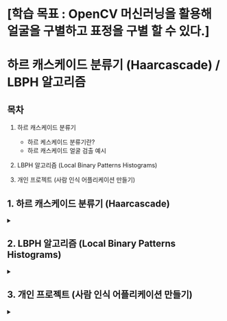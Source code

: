 # [학습 목표 : OpenCV 머신러닝을 활용해 얼굴을 구별하고 표정을 구별 할 수 있다.]

# 하르 캐스케이드 분류기 (Haarcascade) / LBPH 알고리즘

## 목차

1. 하르 캐스케이드 분류기
   - 하르 케스케이드 분류기란?
   - 하르 캐스케이드 얼굴 검출 예시
  
2. LBPH 알고리즘 (Local Binary Patterns Histograms)

3. 개인 프로젝트 (사람 인식 어플리케이션 만들기)

## 1. 하르 캐스케이드 분류기 (Haarcascade)

<details>
<summary></summary>
<div markdown="1">

## **1-1. 하르 캐스케이드 분류기란?**

개발자가 **직접 머신러닝 학습 알고리즘을 사용하지 않고도 객체를 검출**할 수 있도록 OpenCV가 제공하는 대표적인 상위 레벨 AP

openCV에서는 `[하르 케스케이드 xml](https://github.com/opencv/opencv/tree/master/data/haarcascades)` 형태로 제공한다.

cv2.CascadeClassifier([filename]) 와 classifier.detectMultiScale(img, scaleFactor, minNeighbors , flags, minSize, maxSize) 함수를 사용한다.

```
classifier = cv2.CascadeClassifier([filename]): 케스케이드 분류기 생성자
```

`filename` : 검출기 저장 파일 경로
`classifier` : 캐스케이드 분류기 객체

```
rect = classifier.detectMultiScale(img, scaleFactor, minNeighbors , flags, minSize, maxSize)
```

`img` : 입력 이미지
`scaleFactor` : 이미지 확대 크기에 제한. 1.3~1.5 (큰값: 인식 기회 증가, 속도 감소)
`minNeighbors` : 요구되는 이웃 수(큰 값: 품질 증가, 검출 개수 감소)
`flags` : 지금 사용안함
`minSize, maxSize` : 해당 사이즈 영역을 넘으면 검출 무시
`rect` : 검출된 영역 좌표 (x, y, w, h)

## **1-2. 하르 캐스케이드 얼굴 검출 예시**

<img width="1134" height="756" alt="image" src="https://github.com/user-attachments/assets/f4e2aba9-a50e-4f53-a7be-5cc7bf5dc263" />

<img width="755" height="500" alt="image" src="https://github.com/user-attachments/assets/51bcbe0a-d8c3-43a1-8621-48722b059d60" />

## **1-3. 캐스케이드 분류기로 얼굴과 눈 검출 실습**

**[1. 코드 생성]**

```python3
import numpy as np
import cv2

# 얼굴 검출을 위한 케스케이드 분류기 생성
face_cascade = cv2.CascadeClassifier('./data/haarcascade_frontalface_default.xml')

# 눈 검출을 위한 케스케이드 분류기 생성
eye_cascade = cv2.CascadeClassifier('./data/haarcascade_eye.xml')

# 검출할 이미지 읽고 그레이 스케일로 변환
img = cv2.imread('../img/children.jpg')
gray = cv2.cvtColor(img, cv2.COLOR_BGR2GRAY)

# 얼굴 검출
faces = face_cascade.detectMultiScale(gray)

# 검출된 얼굴 순회
for (x,y,w,h) in faces:
    # 검출된 얼굴에 사각형 표시
    cv2.rectangle(img,(x,y),(x+w,y+h),(255,0,0),2)
    # 얼굴 영역을 ROI로 설정
    roi = gray[y:y+h, x:x+w]
    # ROI에서 눈 검출
    eyes = eye_cascade.detectMultiScale(roi)
    # 검출된 눈에 사각형 표
    for (ex,ey,ew,eh) in eyes:
        cv2.rectangle(img[y:y+h, x:x+w],(ex,ey),(ex+ew,ey+eh),(0,255,0),2)

# 결과 출력 
cv2.imshow('img',img)
cv2.waitKey(0)
cv2.destroyAllWindows()
```

<br><br>

**[2. haarcascade_frontalface_default.xml / haarcascade_eye.xml 다운로드]**

[haarcascade_frontalface_default.xml](https://github.com/opencv/opencv/blob/master/data/haarcascades/haarcascade_frontalface_default.xml)

[haarcascade_eye.xml](https://github.com/opencv/opencv/blob/master/data/haarcascades/haarcascade_eye.xml)

<br><br>

**[3. 코드 실행 결과]**

<img width="510" height="525" alt="image" src="https://github.com/user-attachments/assets/fa58dd80-2660-4e25-9c71-4cd3a0c44f46" />

## **1-4. 카메라 캡쳐로 얼굴과 눈 검출**

**[1. 코드 생성]**

```python3
import cv2

# 얼굴과  검출을 위한 케스케이드 분류기 생성 
face_cascade = cv2.CascadeClassifier('../data/haarcascade_frontalface_default.xml')
eye_cascade = cv2.CascadeClassifier('../data/haarcascade_eye.xml')

# 카메라 캡쳐 활성화
cap = cv2.VideoCapture(0)
while cap.isOpened():    
    ret, img = cap.read()  # 프레임 읽기
    if ret:
        gray = cv2.cvtColor(img, cv2.COLOR_BGR2GRAY)
        # 얼굴 검출    
        faces = face_cascade.detectMultiScale(gray, scaleFactor=1.3, \
                                        minNeighbors=5, minSize=(80,80))
        for(x,y,w,h) in faces:
            cv2.rectangle(img, (x,y), (x+w, y+h), (0, 255,0),2)
            roi = gray[y:y+h, x:x+w]
            # 눈 검출
            eyes = eye_cascade.detectMultiScale(roi)
            for i, (ex, ey, ew, eh) in enumerate(eyes):
                if i >= 2:
                    break
                cv2.rectangle(img[y:y+h, x:x+w], (ex,ey), (ex+ew, ey+eh), \
                                    (255,0,0),2)
        cv2.imshow('face detect', img)
    else:
        break
    if cv2.waitKey(5) == 27:
        break
cv2.destroyAllWindows()
```

<br><br>

**[2. 코드 실행 결과]**

<img width="637" height="505" alt="image" src="https://github.com/user-attachments/assets/dbc40f64-a587-4d4c-829f-c4f5972692b4" />

</div>
</details>

## 2. LBPH 알고리즘 (Local Binary Patterns Histograms)

<details>
<summary></summary>
<div markdown="1">

## **2-1. LBPH 알고리즘이란?**

**이미지나 영상에서 검출된 얼굴을 각각 누구인지 인식 할 때 자주 사용되는 알고리즘**

## **2-2. 작동 방식**

**[1. 파라미터 설정]**

_아래의 3가지 파라미터를 먼저 설정해야 함_

`Neighbors(이웃 픽셀 수)` : LBP를 만들 때 사용할 이웃 픽셀 수를 뜻합니다. 이웃 픽셀 수가 많을수록 계산 비용이 높아집니다. 보통 이 값은 8로 설정합니다.

`Grid X(수평 방향 분할 수)` : 수평 방향으로 셀을 분할할 개수를 말합니다. 보통 8로 설정합니다.

`Grid Y(수직 방향 분할 수)` : 수직 방향으로 셀을 분할할 개수를 말합니다. 보통 8로 설정합니다.

<br><br>

**[2. 데이터 준비]**

인식 하려는 사람의 얼굴로 이루어진 데이터를 활용하여 고유한 ID를 생성하여 훈련시킴

<br><br>

**[3. LBP 작업 수행]**

<img width="667" height="186" alt="image" src="https://github.com/user-attachments/assets/5fe776e0-f491-46a6-b2e5-9e14878d1bfb" />

<img width="230" height="144" alt="image" src="https://github.com/user-attachments/assets/d689472c-ba95-47f5-b01a-998a71cebbf2" />

<br><br>

**[4. 히스토그램 만들기]**

<img width="705" height="189" alt="image" src="https://github.com/user-attachments/assets/246bc4da-da3d-404e-8aa9-dbca4d897ad2" />

## **2-3. LBPH 얼굴 인식 실습**

**[1. lbp 샘플 생성 코드]**

```python3
import cv2
import numpy as np
import os 

# 변수 설정 ---①
base_dir = './faces/'   # 사진 저장할 디렉토리 경로
target_cnt = 400        # 수집할 사진 갯수
cnt = 0                 # 사진 촬영 수

# 얼굴 검출 분류기 생성 --- ②
face_classifier = cv2.CascadeClassifier(\
                    './data/haarcascade_frontalface_default.xml')

# 사용자 이름과 번호를 입력 받아 디렉토리 생성 ---③
name = input("Insert User Name(Only Alphabet):")
id = input("Insert User Id(Non-Duplicate number):")
dir = os.path.join(base_dir, name+'_'+ id)
if not os.path.exists(dir):
    os.mkdir(dir)

# 카메라 캡쳐 
cap = cv2.VideoCapture(0)
while cap.isOpened():
    ret, frame = cap.read()
    if ret:
        img = frame.copy()
        gray = cv2.cvtColor(img,cv2.COLOR_BGR2GRAY)
        # 얼굴 검출 --- ④
        faces = face_classifier.detectMultiScale(gray, 1.3, 5)
        if len(faces) == 1:
            (x,y,w,h) = faces[0]
            # 얼굴 영역 표시 및 파일 저장 ---⑤
            cv2.rectangle(frame, (x,y), (x+w, y+h), (0,255,0), 1)
            face = gray[y:y+h, x:x+w]
            face = cv2.resize(face, (200, 200))
            file_name_path = os.path.join(dir,  str(cnt) + '.jpg')
            cv2.imwrite(file_name_path, face)
            cv2.putText(frame, str(cnt), (x, y), cv2.FONT_HERSHEY_COMPLEX, \
                             1, (0,255,0), 2)
            cnt+=1
        else:
            # 얼굴 검출이 없거나 1이상 인 경우 오류 표시 ---⑥
            if len(faces) == 0 :
                msg = "no face."
            elif len(faces) > 1:
                msg = "too many face."
            cv2.putText(frame, msg, (10, 50), cv2.FONT_HERSHEY_DUPLEX, \
                            1, (0,0,255))
        cv2.imshow('face record', frame)
        if cv2.waitKey(1) == 27 or cnt == target_cnt: 
            break
cap.release()
cv2.destroyAllWindows()      
print("Collecting Samples Completed.")
```

<br><br>

**[2. 얼굴 검출 결과 확인]**

<img width="279" height="38" alt="image" src="https://github.com/user-attachments/assets/db790b64-ee03-4931-9b73-6ae93daa9eb8" />

<img width="676" height="562" alt="image" src="https://github.com/user-attachments/assets/d26b0d02-b2e9-4c9b-a317-a57b25f93ac1" />

<br><br>

**[3. lbp 얼굴 인식 훈련 코드]**

```python3
import cv2
import numpy as np
import os, glob

# 변수 설정
base_dir = '../faces'
train_data, train_labels = [], []


dirs = [d for d in glob.glob(base_dir+"/*") if os.path.isdir(d)]
print('Collecting train data set:')
for dir in dirs:
    # name_id 형식에서 id를 분리
    id = dir.split('_')[1]          
    files = glob.glob(dir+'/*.jpg')
    print('\t path:%s, %dfiles'%(dir, len(files)))
    for file in files:
        img = cv2.imread(file, cv2.IMREAD_GRAYSCALE)
        # 이미지는 train_data, 아이디는 train_lables에 저장
        train_data.append(np.asarray(img, dtype=np.uint8))
        train_labels.append(int(id))

# NumPy 배열로 변환
train_data = np.asarray(train_data)
train_labels = np.int32(train_labels)

# LBP 얼굴인식기 생성 및 훈련
print('Starting LBP Model training...')
model = cv2.face.LBPHFaceRecognizer_create()
model.train(train_data, train_labels)
model.write('../faces/all_face.xml')
print("Model trained successfully!")
```

<br><br>

**[4. 얼굴 인식 훈련 결과]**

<img width="285" height="71" alt="image" src="https://github.com/user-attachments/assets/153b4709-d7ea-45a5-9ece-0fcf2d032566" />

_xml파일 생성_

<img width="154" height="66" alt="image" src="https://github.com/user-attachments/assets/4bb128a7-9d5b-482f-ab20-337567d3e006" />

<br><br>

**[5. 훈련된 lbp 얼굴 인식기로 인식 코드]**

```python3
import cv2
import numpy as np
import os, glob

# 변수 설정
base_dir = '../faces'
min_accuracy = 85

# LBP 얼굴 인식기 및 케스케이드 얼굴 검출기 생성 및 훈련 모델 읽기
face_classifier = cv2.CascadeClassifier(\
                '../data/haarcascade_frontalface_default.xml')
model = cv2.face.LBPHFaceRecognizer_create()
model.read(os.path.join(base_dir, 'all_face.xml'))

# 디렉토리 이름으로 사용자 이름과 아이디 매핑 정보 생성
dirs = [d for d in glob.glob(base_dir+"/*") if os.path.isdir(d)]
names = dict([])
for dir in dirs:
    dir = os.path.basename(dir)
    name, id = dir.split('_')
    names[int(id)] = name

# 카메라 캡처 장치 준비 
cap = cv2.VideoCapture(0)
while cap.isOpened():
    ret, frame = cap.read()
    if not ret:
        print("no frame")
        break
    gray = cv2.cvtColor(frame,cv2.COLOR_BGR2GRAY)
    # 얼굴 검출
    faces = face_classifier.detectMultiScale(gray, 1.3, 5)
    for (x,y,w,h) in faces:
        # 얼굴 영역 표시하고 샘플과 같은 크기로 축소
        cv2.rectangle(frame,(x,y),(x+w,y+h),(0,255,255),2)
        face = frame[y:y+h, x:x+w]
        face = cv2.resize(face, (200, 200))
        face = cv2.cvtColor(face, cv2.COLOR_BGR2GRAY)
        # LBP 얼굴 인식기로 예측
        label, confidence = model.predict(face)
        if confidence < 400:
            # 정확도 거리를 퍼센트로 변환
            accuracy = int( 100 * (1 -confidence/400))
            if accuracy >= min_accuracy:
                msg =  '%s(%.0f%%)'%(names[label], accuracy)
            else:
                msg = 'Unknown'
        # 사용자 이름과 정확도 결과 출력
        txt, base = cv2.getTextSize(msg, cv2.FONT_HERSHEY_PLAIN, 1, 3)
        cv2.rectangle(frame, (x,y-base-txt[1]), (x+txt[0], y+txt[1]), \
                    (0,255,255), -1)
        cv2.putText(frame, msg, (x, y), cv2.FONT_HERSHEY_PLAIN, 1, \
                    (200,200,200), 2,cv2.LINE_AA)
    cv2.imshow('Face Recognition', frame)
    
    if cv2.waitKey(1) == 27: #esc 
        break

cap.release()
cv2.destroyAllWindows()
```

<br><br>

**[6. 인식 결과]**

<img width="638" height="508" alt="image" src="https://github.com/user-attachments/assets/28f60f03-ed75-41bb-b580-baf7d446f393" />

</div>
</details>

## 3. 개인 프로젝트 (사람 인식 어플리케이션 만들기)

<details>
<summary></summary>
<div markdown="1">

## **3-1. 목표**

lbp 얼굴 인식을 활용해 사용자마다 지정한 원하는 정보를 불러온다.

## **3-2. 실행 코드**

```python3
import cv2
import os
import json
import numpy as np
import datetime

# --- 경로 설정 ---
BASE_DIR = "../project"
FACES_DIR = os.path.join(BASE_DIR, "faces")
MODELS_DIR = os.path.join(BASE_DIR, "models")
USER_DATA_PATH = os.path.join(FACES_DIR, "user_data.json")
MODEL_PATH = os.path.join(MODELS_DIR, "lbph_model.xml")
LABEL_MAP_PATH = os.path.join(MODELS_DIR, "label_map.json")

# --- 디렉토리 자동 생성 ---
os.makedirs(FACES_DIR, exist_ok=True)
os.makedirs(MODELS_DIR, exist_ok=True)
if not os.path.exists(USER_DATA_PATH):
    with open(USER_DATA_PATH, "w", encoding="utf-8") as f:
        json.dump({}, f, ensure_ascii=False)

# --- 얼굴 인식기 초기화 ---
face_cascade = cv2.CascadeClassifier(cv2.data.haarcascades + "haarcascade_frontalface_default.xml")
recognizer = cv2.face.LBPHFaceRecognizer_create()

# --- 사용자 설정 불러오기 ---
with open(USER_DATA_PATH, "r", encoding="utf-8") as f:
    user_data = json.load(f)

def save_user_data():
    with open(USER_DATA_PATH, "w", encoding="utf-8") as f:
        json.dump(user_data, f, indent=4, ensure_ascii=False)

def save_label_map():
    with open(LABEL_MAP_PATH, "w", encoding="utf-8") as f:
        json.dump(label_map, f, indent=4, ensure_ascii=False)

def load_label_map():
    if os.path.exists(LABEL_MAP_PATH):
        with open(LABEL_MAP_PATH, "r", encoding="utf-8") as f:
            return json.load(f)
    return {}

# --- 실시간 정보 함수 ---
def get_weather():
    return "☁️ 맑음 28도"

def get_calendar():
    now = datetime.datetime.now()
    return f"📅 오늘은 {now.strftime('%Y년 %m월 %d일')}"

def get_news():
    return "📰 오늘의 뉴스: OpenAI, GPT-5 출시 예정!"

# --- 사용자별 정보 표시(터미널) ---
def print_user_info(user_id):
    info = user_data[user_id]["info"]
    print(f"\n👤 사용자: {user_id}")
    if "날씨" in info:
        print(get_weather())
    if "캘린더" in info:
        print(get_calendar())
    if "뉴스" in info:
        print(get_news())
    print("\n--- [단축키] ---\n[r]: 새 사용자 등록   [u]: 설정 수정   [p]: 정보 재출력   [ESC]: 종료")

def select_user_info():
    options = ["날씨", "캘린더", "뉴스"]
    print("\n✅ 표시할 정보를 선택하세요 (쉼표로 구분):")
    for idx, opt in enumerate(options, 1):
        print(f"{idx}. {opt}")
    choice = input("입력 (예: 1,3): ")
    selected = []
    for idx in choice.split(","):
        try:
            selected.append(options[int(idx.strip()) - 1])
        except:
            pass
    return selected

# --- 새로운 사용자 등록 ---
def register_new_user():
    while True:
        new_id = input("\n🆕 새로운 사용자 ID 입력 (중복 불가): ")
        if new_id in user_data:
            print("⚠️ 이미 존재하는 ID입니다. 다른 ID를 입력하세요.")
        else:
            break

    save_path = os.path.join(FACES_DIR, new_id)
    os.makedirs(save_path, exist_ok=True)

    print("😄 얼굴 데이터를 수집합니다. 정면을 바라보세요...")
    cap = cv2.VideoCapture(0)
    count = 0
    while True:
        ret, frame = cap.read()
        if not ret:
            break
        gray = cv2.cvtColor(frame, cv2.COLOR_BGR2GRAY)
        faces = face_cascade.detectMultiScale(gray, 1.3, 5)

        for (x,y,w,h) in faces:
            roi = gray[y:y+h, x:x+w]
            cv2.imwrite(os.path.join(save_path, f"{count}.png"), roi)
            count += 1
            cv2.rectangle(frame, (x,y), (x+w,y+h), (255,0,0), 2)
            cv2.putText(frame, f"Count: {count}", (10, 30), cv2.FONT_HERSHEY_SIMPLEX, 1, (0,255,0), 2)

        cv2.imshow("Registering User Face", frame)
        if cv2.waitKey(1) == 27 or count >= 100:
            break

    cap.release()
    cv2.destroyAllWindows()

    # 사용자 정보 설정 입력
    user_data[new_id] = {"info": select_user_info()}
    save_user_data()

    # 모델 학습
    train_model()
    print(f"✅ 사용자 {new_id} 등록 및 학습 완료")

# --- 모델 학습 ---
def train_model():
    faces = []
    labels = []
    for user_id in os.listdir(FACES_DIR):
        user_folder = os.path.join(FACES_DIR, user_id)
        if not os.path.isdir(user_folder):
            continue
        for file in os.listdir(user_folder):
            img_path = os.path.join(user_folder, file)
            img = cv2.imread(img_path, cv2.IMREAD_GRAYSCALE)
            if img is not None:
                faces.append(img)
                labels.append(user_id)

    if not faces:
        print("⚠️ 얼굴 이미지가 없습니다. 사용자 등록 후 다시 시도하세요.")
        return False

    global label_map, reverse_label_map
    label_map = {uid: idx for idx, uid in enumerate(set(labels))}
    reverse_label_map = {v:k for k,v in label_map.items()}

    numeric_labels = np.array([label_map[uid] for uid in labels])

    recognizer.train(faces, numeric_labels)
    recognizer.write(MODEL_PATH)
    save_label_map()  # 저장 추가
    print("✅ 모델 학습 완료")
    return True

# --- 사용자 인식용 라벨 매핑 ---
def get_user_from_label(label):
    if label in reverse_label_map:
        return reverse_label_map[label]
    return None

# --- 실행 시작 ---
def main():
    global label_map, reverse_label_map
    label_map = load_label_map()
    reverse_label_map = {v:k for k,v in label_map.items()}

    if os.path.exists(MODEL_PATH):
        recognizer.read(MODEL_PATH)
        print("✅ 학습된 모델 불러오기 성공")
        train_success = True
    else:
        print("⚠️ 학습된 모델이 없습니다. 사용자 등록을 시작합니다.")
        train_success = False

    cap = cv2.VideoCapture(0)
    current_user = None
    printed_users = set()

    if not train_success:
        register_new_user()
        recognizer.read(MODEL_PATH)

    print("\n[스마트미러 시스템 시작]")
    print("[단축키] r: 새 사용자 등록 | u: 설정 수정 | p: 정보 재출력 | ESC: 종료\n")

    while True:
        ret, frame = cap.read()
        if not ret:
            print("⚠️ 카메라를 읽을 수 없습니다.")
            break

        gray = cv2.cvtColor(frame, cv2.COLOR_BGR2GRAY)
        faces = face_cascade.detectMultiScale(gray, 1.3, 5)

        for (x,y,w,h) in faces:
            roi = gray[y:y+h, x:x+w]
            try:
                label, confidence = recognizer.predict(roi)
                user_id = get_user_from_label(label)
                if user_id:
                    cv2.rectangle(frame, (x,y), (x+w,y+h), (0,255,0), 2)
                    cv2.putText(frame, f"{user_id}", (x, y-10), cv2.FONT_HERSHEY_SIMPLEX, 1, (0,255,0), 2)

                    if user_id != current_user:
                        current_user = user_id
                        if user_id not in printed_users:
                            print_user_info(user_id)
                            printed_users.add(user_id)
            except:
                pass

        cv2.imshow("Smart Mirror", frame)

        key = cv2.waitKey(1) & 0xFF
        if key == 27:
            break
        elif key == ord('r'):
            register_new_user()
            recognizer.read(MODEL_PATH)
            printed_users.clear()
            current_user = None
        elif key == ord('u') and current_user:
            print(f"\n⚙️ [{current_user}] 설정 변경:")
            user_data[current_user]["info"] = select_user_info()
            save_user_data()
            print_user_info(current_user)
        elif key == ord('p') and current_user:
            print_user_info(current_user)

    cap.release()
    cv2.destroyAllWindows()

if __name__ == "__main__":
    main()
```

## **3-3. 실행 결과**

**[1. 최초 실행 시]**

<img width="364" height="22" alt="image" src="https://github.com/user-attachments/assets/95fee64b-d9d5-456d-8b53-4329332c9f02" />

<br><br>

**[2. 사용자 ID 정의]**

<img width="495" height="97" alt="image" src="https://github.com/user-attachments/assets/0e091d51-da5a-4f86-9dfc-5e8407fe8ebe" />

<br><br>

**[3. 얼굴 검출 및 학습]**

<img width="635" height="507" alt="image" src="https://github.com/user-attachments/assets/10b7bb01-4155-47f1-a862-f0553816330b" />

<br><br>

**[4. 각 ID마다 표시할 정보 선택]**

<img width="303" height="97" alt="image" src="https://github.com/user-attachments/assets/58e6cbf9-0e05-4f57-8301-9cae7cf02ad1" />

<br><br>

**[5. 각 ID에 맞춰 정보 출력]**

<img width="640" height="607" alt="image" src="https://github.com/user-attachments/assets/b0ef2bd0-72db-423b-b2f4-158288bbd0ea" />

<br><br>

**[6. 새로운 ID 및 ID에 맞춘 정보 출력]**

<img width="640" height="577" alt="image" src="https://github.com/user-attachments/assets/dec43836-2f3e-42f0-93d8-a1afb76414b5" />

</div>
</details>
